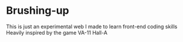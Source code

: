# Brushing-up

This is just an experimental web I made to learn front-end coding skills
Heavily inspired by the game VA-11 Hall-A
